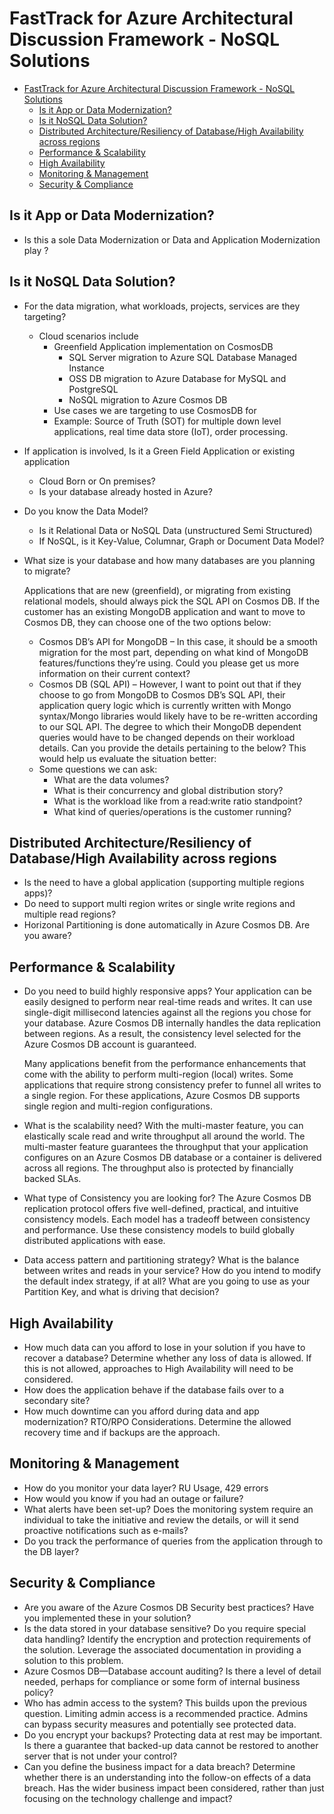 # FastTrack for Azure Architectural Discussion Framework - NoSQL Solutions

- [FastTrack for Azure Architectural Discussion Framework - NoSQL Solutions](#fasttrack-for-azure-architectural-discussion-framework---NoSQL-solutions)
    - [Is it App or Data Modernization?](#Is-it-App-or-Data-Modernization?)
    - [Is it NoSQL Data Solution?](#Is-it-NoSQL-Data-Solution?)
    - [Distributed Architecture/Resiliency of Database/High Availability across regions](#Distributed-Architecture/-Resiliency-of-Database/-High-Availability-across-regions)
    - [Performance & Scalability](#Performance--Scalability)
    - [High Availability](#High-Availability)
    - [Monitoring & Management](#Monitoring--Management)
    - [Security & Compliance](#Security--Compliance)


## Is it App or Data Modernization?

 * Is this a sole Data Modernization or Data and Application Modernization play ?

## Is it NoSQL Data Solution?
 * For the data migration, what workloads, projects, services are they targeting?
    * Cloud scenarios include 
        * Greenfield Application implementation on CosmosDB	
            * SQL Server migration to Azure SQL Database Managed Instance
            * OSS DB migration to Azure Database for MySQL and PostgreSQL
            * NoSQL migration to Azure Cosmos DB 
        * Use cases we are targeting to use CosmosDB for
        * Example: Source of Truth (SOT) for multiple down level applications, real time data store (IoT), order processing.
 
 * If application is involved, Is it a Green Field Application or existing application
    * Cloud Born or On premises?
    * Is your database already hosted in Azure?
 
 * Do you know the Data Model?
    * Is it Relational Data or NoSQL Data (unstructured Semi Structured)
    * If NoSQL, is it Key-Value, Columnar, Graph or Document Data Model?
 * What size is your database and how many databases are you planning to migrate?

	Applications that are new (greenfield), or migrating from existing relational models, should always pick the SQL API on Cosmos DB. If the customer has an existing MongoDB application and want to move to Cosmos DB, they can choose one of the two options below:
	* Cosmos DB’s API for MongoDB – In this case, it should be a smooth migration for the most part, depending on what kind of MongoDB features/functions they’re using. Could you please get us more information on their current context?
	* Cosmos DB (SQL API) – However, I want to point out that if they choose to go from MongoDB to Cosmos DB’s SQL API, their application query logic which is currently written with Mongo syntax/Mongo libraries would likely have to be re-written according to our SQL API. The degree to which their MongoDB dependent queries would have to be changed depends on their workload details. Can you provide the details pertaining to the below? This would help us evaluate the situation better:
	* Some questions we can ask:
		* What are the data volumes?
		* What is their concurrency and global distribution story?
		* What is the workload like from a read:write ratio standpoint?
        * What kind of queries/operations is the customer running?

## Distributed Architecture/Resiliency of Database/High Availability across regions

* Is the need to have a global application (supporting multiple regions apps)?
* Do need to support multi region writes or single write regions and multiple read regions?
* Horizonal Partitioning is done automatically in Azure Cosmos DB. Are you aware?



## Performance & Scalability

 * Do you need to build highly responsive apps? 
    Your application can be easily designed to perform near real-time reads and writes. It can use single-digit millisecond latencies against all the regions you chose for your database. Azure Cosmos DB internally handles the data replication between regions. As a result, the consistency level selected for the Azure Cosmos DB account is guaranteed.
 
    Many applications benefit from the performance enhancements that come with the ability to perform multi-region (local) writes. Some applications that require strong consistency prefer to funnel all writes to a single region. For these applications, Azure Cosmos DB supports single region and multi-region configurations.
 
 * What is the scalability need?
    With the multi-master feature, you can elastically scale read and write throughput all around the world. The multi-master feature guarantees the throughput that your application configures on an Azure Cosmos DB database or a container is delivered across all regions. The throughput also is protected by financially backed SLAs.
 
 * What type of Consistency you are looking for?
    The Azure Cosmos DB replication protocol offers five well-defined, practical, and intuitive consistency models. Each model has a tradeoff between consistency and performance. Use these consistency models to build globally distributed applications with ease.

 * Data access pattern and partitioning strategy?
    What is the balance between writes and reads in your service? How do you intend to modify the default index strategy, if at all? What are you going to use as your Partition Key, and what is driving that decision?


## High Availability

 * How much data can you afford to lose in your solution if you have to recover a database?
    Determine whether any loss of data is allowed. If this is not allowed, approaches to High Availability will need to be considered.
 * How does the application behave if the database fails over to a secondary site?  
 * How much downtime can you afford during data and app modernization?
    RTO/RPO Considerations.
    Determine the allowed recovery time and if backups are the approach. 


## Monitoring & Management

 * How do you monitor your data layer?
    RU Usage, 429 errors
 * How would you know if you had an outage or failure?
 * What alerts have been set-up?
    Does the monitoring system require an individual to take the initiative and review the details, or will it send proactive notifications such as e-mails?
 * Do you track the performance of queries from the application through to the DB layer?


## Security & Compliance

 * Are you aware of the Azure Cosmos DB Security best practices? Have you implemented these in your solution?
 * Is the data stored in your database sensitive? Do you require special data handling?
    Identify the encryption and protection requirements of the solution. Leverage the associated documentation in providing a solution to this problem.
 * Azure Cosmos DB—Database account auditing? Is there a level of detail needed, perhaps for compliance or some form of internal business policy?
 * Who has admin access to the system?
    This builds upon the previous question. Limiting admin access is a recommended practice. Admins can bypass security measures and potentially see protected data.
 * Do you encrypt your backups?
    Protecting data at rest may be important. Is there a guarantee that backed-up data cannot be restored to another server that is not under your control?
 * Can you define the business impact for a data breach?
    Determine whether there is an understanding into the follow-on effects of a data breach. Has the wider business impact been considered, rather than just focusing on the technology challenge and impact?
